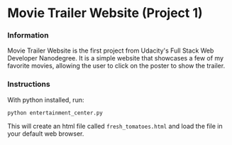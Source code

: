 # Movie Trailer Website (Project 1)

### Information

Movie Trailer Website is the first project from Udacity's Full Stack Web Developer Nanodegree. It is a simple website that showcases a few of my favorite movies, allowing the user to click on the poster to show the trailer.

### Instructions

With python installed, run:

```
python entertainment_center.py
```

This will create an html file called `fresh_tomatoes.html` and load the file in your default web browser. 

